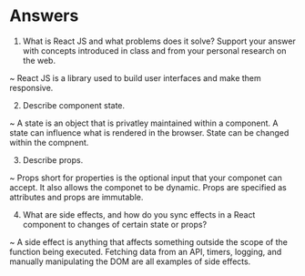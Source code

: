 # Answers

1. What is React JS and what problems does it solve? Support your answer with concepts introduced in class and from your personal research on the web.

~ React JS is a library used to build user interfaces and make them responsive. 


2. Describe component state.

~ A state is an object that is privatley maintained within a component. A state can influence what is rendered in the browser. State can be changed within the compnent.



3. Describe props.

~ Props short for properties is the optional input that your componet can accept. It also allows the componet to be dynamic. Props are specified as attributes and props are immutable. 


4. What are side effects, and how do you sync effects in a React component to changes of certain state or props?

~ A side effect is anything that affects something outside the scope of the function being executed. Fetching data from an API, timers, logging, and manually manipulating the DOM are all examples of side effects. 




